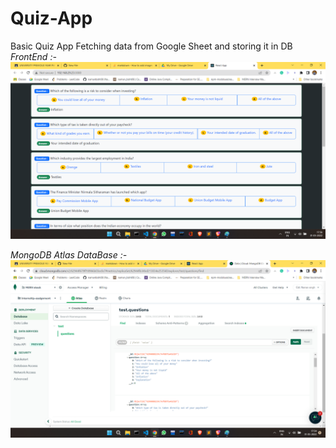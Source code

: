 # Quiz-App
Basic Quiz App Fetching data from Google Sheet and storing it in DB
*FrontEnd :-*
![alt text](https://github.com/namanbisht08/misl/blob/main/Screenshot%202022-05-31%20175704.png)

*MongoDB Atlas DataBase :-*
![alt text](https://github.com/namanbisht08/misl/blob/main/Screenshot%202022-05-31%20175621.png)
